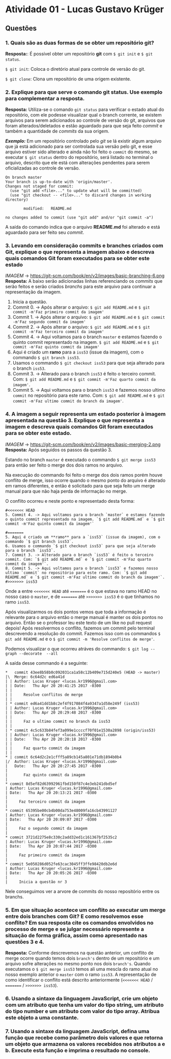 # Atividade 01 - Lucas Gustavo Krüger

## Questões

### 1. Quais são as duas formas de se obter um repositório git?
**Resposta:**: É possível obter um repositório **git** com `$ git init` e `$ git status`.  

`$ git init`: Coloca o diretório atual para controle de versão do git.

`$ git clone`: Clona um repositório de uma origem existente.

### 2. Explique para que serve o comando git status. Use exemplo para complementar a resposta.
**Resposta:**
Utiliza-se o comando `git status` para verificar o estado atual do repositório, com ele podesse visualizar qual o branch corrente, se existem arquivos para serem adicionados ao controle de versão do git, arquivos que foram alterados/deletados e estão aguardado para que seja feito *commit* e também a quantidade de *commits* da sua origem.

***Exemplo:***
Em um repositório controlado pelo *git* se lá existir algum arquivo que já está adicionado para ser controlada sua versão pelo git, e esse arquivo estiver sido alterado e ainda não foi feito o `commit` do mesmo, se executar `$ git status` dentro do repositório, será listado no terminal o arquivo, descrito que ele está com alterações pendentes para serem oficializadas ao controle de versão.  

```
On branch master
Your branch is up-to-date with 'origin/master'.
Changes not staged for commit:
  (use "git add <file>..." to update what will be committed)
  (use "git checkout -- <file>..." to discard changes in working directory)

        modified:   README.md

no changes added to commit (use "git add" and/or "git commit -a")
```
A saída do comando indica que o arquivo **README.md** foi alterado e está aguardado para ser feito seu *commit*.

### 3. Levando em consideração commits e branches criados com Git, explique o que representa a imagem abaixo e descreva quais comandos Git foram executados para se obter este estado
*IMAGEM* -> https://git-scm.com/book/en/v2/images/basic-branching-6.png
**Resposta:**
A baixo serão adicionadas linhas referenciando os *commits* que serão feitos e serão criados *branchs* para este arquivo para continuar a representação da imagem.

1. Inicia a questão.
2. Commit 0. -> Após alterar o arquivo: `$ git add README.md` e `$ git commit -m'Faz primeiro commit da imagem'`
3. Commit 1. -> Após alterar o arquivo: `$ git add README.md` e `$ git commit -m'Faz segundo commit da imagem'`
4. Commit 2. -> Após alterar o arquivo: `$ git add README.md` e `$ git commit -m'Faz terceiro commit da imagem'`
5. Commit 4. -> Aqui voltamos para o branch `master` e estamos fazendo o quinto commit representado na imagem. `$ git add README.md` e `$ git commit -m'Faz quinto commit da imagem'`
6. Aqui é criado um **ramo** para a `iss53` (issue da imagem), com o commando `$ git branch iss53`.
7. Usamos o commando `$ git checkout iss53` para que seja alterado para o branch `iss53`.
8. Commit 3. -> Alterado para o branch `iss53` é feito o terceiro commit. Com: `$ git add README.md` e `$ git commit -m'Faz quarto commit da imagem'`.
9. Commit 5. -> Aqui voltamos para o branch `iss53` e fazemos nosso ultimo `commit` no repositório para este ramo. Com: `$ git add README.md` e `$ git commit -m'Faz ultimo commit do branch da imagem'`.


### 4. A imagem a seguir representa um estado posterior à imagem apresentada na questão 3. Explique o que representa a imagem e descreva quais comandos Git foram executados para se obter este estado.
*IMAGEM* -> https://git-scm.com/book/en/v2/images/basic-merging-2.png
**Resposta:**
Após seguidos os passos da questão 3.

Estando no branch `master` é executado o commando `$ git merge iss53` para então ser feito o merge dos dois ramos no arquivo.

Na execução do commando foi feito o merge dos dois ramos porém houve conflito de merge, isso ocorre quando o mesmo ponto do arquivo é alterado em ramos diferentes, e então é solicitado para que seja feito um merge manual para que não haja perda de informação no merge.

O conflito ocorreu e neste ponto e representado desta forma:

```
#<<<<<<< HEAD
5. Commit 4. -> Aqui voltamos para o branch `master` e estamos fazendo o quinto commit representado na imagem. `$ git add README.md` e `$ git commit -m'Faz quinto commit da imagem'`

#=======
5. Aqui é criado um **ramo** para a `iss53` (issue da imagem), com o commando `$ git branch iss53`.
6. Usamos o commando `$ git checkout iss53` para que seja alterado para o branch `iss53`.
7. Commit 3. -> Alterado para o branch `iss53` é feito o terceiro commit. Com: `$ git add README.md` e `$ git commit -m'Faz quarto commit da imagem'`.
8. Commit 5. -> Aqui voltamos para o branch `iss53` e fazemos nosso ultimo `commit` no repositório para este ramo. Com: `$ git add README.md` e `$ git commit -m'Faz ultimo commit do branch da imagem'`.
#>>>>>>> iss53
```
Onde a entre `<<<<<<< HEAD` até `=======` é o que estava no ramo HEAD no nosso caso o `master`, e de `=======` até `>>>>>>> iss53` é o que tinhamos no ramo `iss53`.

Após visualizarmos os dois pontos vemos que toda a informação é relevante para o arquivo então o merge manual é manter os dois pontos no arquivo. Então se o professor leu este texto de um like no pull request depois! Após resolvermos o conflito, fazemos um commit pelo terminal descrevendo a resolução do commit. Fazemos isso com os commandos `$ git add README.md` e o `$ git commit -m 'Resolve conflitos de merge'`.

Podemos visualizar o que ocorreu atráves do commando: `$ git log --graph --decorate  --all`

A saída desse commando é a seguinte:

```
*   commit 43ee8b58b0c092031ca1a58c12b409e715d240e5 (HEAD -> master)
|\  Merge: 6c64d2c ed6a41d
| | Author: Lucas Kruger <lucas.kr1996@gmail.com>
| | Date:   Thu Apr 20 20:41:25 2017 -0300
| |
| |     Resolve conflitos de merge
| |
| * commit ed6a41dd1b8c2ef4f917084f4a9347a1d58e249f (iss53)
| | Author: Lucas Kruger <lucas.kr1996@gmail.com>
| | Date:   Thu Apr 20 20:29:48 2017 -0300
| |
| |     Faz o ultimo commit no branch da iss53
| |
| * commit 4c5c633b84fef3a099e1ccccf70f01e1530a2898 (origin/iss53)
| | Author: Lucas Kruger <lucas.kr1996@gmail.com>
| | Date:   Thu Apr 20 20:20:18 2017 -0300
| |
| |     Faz quarto commit da imagem
| |
* | commit 6c64d2c2e1cfff5a89cb145a801e71db1894b0b4
|/  Author: Lucas Kruger <lucas.kr1996@gmail.com>
|   Date:   Thu Apr 20 20:27:45 2017 -0300
|
|       Faz quinto commit da imagem
|
* commit 8d5ef82d63992961fbd150f87c4e3eb241dbd5ef
| Author: Lucas Kruger <lucas.kr1996@gmail.com>
| Date:   Thu Apr 20 20:13:21 2017 -0300
|
|     Faz terceiro commit da imagem
|
* commit 65395be00cb4b00da753e48009fa16cb43991127
| Author: Lucas Kruger <lucas.kr1996@gmail.com>
| Date:   Thu Apr 20 20:09:07 2017 -0300
|
|     Faz o segundo commit da imagem
|
* commit 3721d2275e8c330c2add32ed1c161367bf2535c2
| Author: Lucas Kruger <lucas.kr1996@gmail.com>
| Date:   Thu Apr 20 20:07:44 2017 -0300
|
|     Faz primeiro commit da imagem
|
* commit 5e050286d052fe63cac3045ff3ffe98420db2e6d
| Author: Lucas Kruger <lucas.kr1996@gmail.com>
| Date:   Thu Apr 20 20:05:26 2017 -0300
|
|     Inicia a questão nr 3

```
Nele conseguimos ver a arvore de commits do nosso repositório entre os branchs.

### 5. Em que situação acontece um conflito ao executar um merge entre dois branches com Git? E como resolvemos esse conflito? Em sua resposta cite os comandos envolvidos no processo de merge e se julgar necessário represente a situação de forma gráfica, assim como apresentado nas questões 3 e 4.
**Resposta:**
Conforme descrevemos na questão anterior, um conflito de merge ocorre quando temos dois `branch's` dentro de um repositório e um arquivo sofre alterações no mesmo ponto nos dois `branch's`.
Quando executamos o `$ git merge iss53` temos ali uma mescla do ramo atual no nosso exemplo anterior o `master` com o ramo `iss53`. A representação de como identificar o conflito está descrito anteriormente (`<<<<<<< HEAD` / `=======` / `>>>>>>> iss53`).

### 6. Usando a sintaxe da linguagem JavaScript, crie um objeto com um atributo que tenha um valor do tipo string, um atributo do tipo number e um atributo com valor do tipo array. Atribua este objeto a uma constante.

### 7. Usando a sintaxe da linguagem JavaScript, defina uma função que recebe como parâmetro dois valores e que retorna um objeto que armazena os valores recebidos nos atributos a e b. Execute esta função e imprima o resultado no console.
